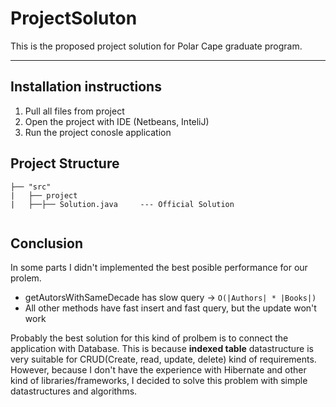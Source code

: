 # ProjectSoluton

This is the proposed project solution for Polar Cape graduate program.


----


## Installation instructions

1. Pull all files from project
2. Open the project with IDE (Netbeans, InteliJ)
3. Run the project conosle application

## Project Structure

```
├── "src"                   
|   ├── project
|   ├──├── Solution.java     --- Official Solution
 
```

## Conclusion

In some parts I didn't implemented the best posible performance for our prolem.
  * getAutorsWithSameDecade has slow query  ->  ```O(|Authors| * |Books|)```
  * All other methods have fast insert and fast query, but the update won't work 

Probably the best solution for this kind of prolbem is to connect the application with Database.
This is because **indexed table** datastructure is very suitable for CRUD(Create, read, update, delete) kind of requirements.
However, because I don't have the experience with Hibernate and other kind of libraries/frameworks, I decided to solve this problem with simple datastructures and algorithms.

